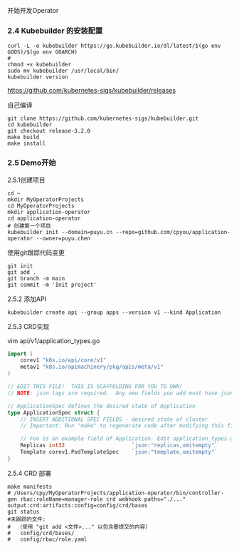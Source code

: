 开始开发Operator

### 2.4 Kubebuilder 的安装配置

```shell
curl -L -o kubebuilder https://go.kubebuilder.io/dl/latest/$(go env GOOS)/$(go env GOARCH)
# 
chmod +x kubebuilder
sudo mv kubebuilder /usr/local/bin/
kubebuilder version
```

https://github.com/kubernetes-sigs/kubebuilder/releases

自己编译

```shell
git clone https://github.com/kubernetes-sigs/kubebuilder.git
cd kubebuilder
git checkout release-3.2.0
make build
make install
```

### 2.5 Demo开始

2.5.1创建项目	

```shell
cd ~
mkdir MyOperatorProjects
cd MyOperatorProjects
mkdir application-operator
cd application-operator
# 创建第一个项目
kubebuilder init --domain=puyu.cn --repo=github.com/cpyou/application-operator --owner=puyu.chen
```

使用git跟踪代码变更

```shell
git init
git add .
git branch -m main
git commit -m 'Init project'
```

2.5.2 添加API

```shell
kubebuilder create api --group apps --version v1 --kind Application
```

2.5.3 CRD实现

vim api/v1/application_types.go

```go
import (
    corev1 "k8s.io/api/core/v1"
    metav1 "k8s.io/apimachinery/pkg/apis/meta/v1"
)

// EDIT THIS FILE!  THIS IS SCAFFOLDING FOR YOU TO OWN!
// NOTE: json tags are required.  Any new fields you add must have json tags for the fields to be serialized.

// ApplicationSpec defines the desired state of Application
type ApplicationSpec struct {
    // INSERT ADDITIONAL SPEC FIELDS - desired state of cluster
    // Important: Run "make" to regenerate code after modifying this file

    // Foo is an example field of Application. Edit application_types.go to remove/update
    Replicas int32                     `json:"replicas,omitempty"`
    Template corev1.PodTemplateSpec    `json:"template,omitempty"`
}
```

2.5.4 CRD 部署

```shell
make manifests
# /Users/cpy/MyOperatorProjects/application-operator/bin/controller-gen rbac:roleName=manager-role crd webhook paths="./..." output:crd:artifacts:config=config/crd/bases
git status
#未跟踪的文件:
#  （使用 "git add <文件>..." 以包含要提交的内容）
#	config/crd/bases/
#	config/rbac/role.yaml
```

